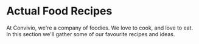 # Actual Food Recipes

At Convivio, we're a company of foodies. We love to cook, and love to eat. In this section we'll gather some of our favourite recipes and ideas.

